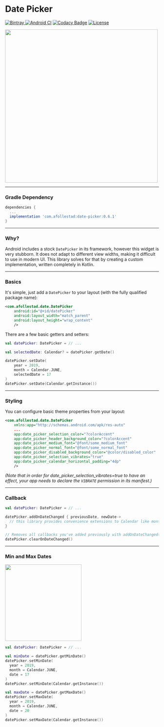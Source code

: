 # Date Picker

[ ![Bintray](https://api.bintray.com/packages/drummer-aidan/maven/date-picker/images/download.svg) ](https://bintray.com/drummer-aidan/maven/date-picker/_latestVersion)
[![Android CI](https://github.com/afollestad/date-picker/workflows/Android%20CI/badge.svg)](https://github.com/afollestad/date-picker/actions?query=workflow%3A%22Android+CI%22)
[![Codacy Badge](https://api.codacy.com/project/badge/Grade/6d7ae4fee74247aa9f9a45946c9e2289)](https://www.codacy.com/app/drummeraidan_50/date-picker?utm_source=github.com&amp;utm_medium=referral&amp;utm_content=afollestad/date-picker&amp;utm_campaign=Badge_Grade)
[![License](https://img.shields.io/badge/License-Apache%202.0-blue.svg)](https://opensource.org/licenses/Apache-2.0)

<img src="https://raw.githubusercontent.com/afollestad/date-picker/master/art/showcase2.jpg" width="500" />

---

### Gradle Dependency

```gradle
dependencies {
  ...
  implementation 'com.afollestad:date-picker:0.6.1'
}
```

---

### Why?

Android includes a stock `DatePicker` in its framework, however this widget is very stubborn. It 
does not adapt to different view widths, making it difficult to use in modern UI. This library 
solves for that by creating a custom implementation, written completely in Kotlin.

---

### Basics

It's simple, just add a `DatePicker` to your layout (with the fully qualified package name):

```xml
<com.afollestad.date.DatePicker
    android:id="@+id/datePicker"
    android:layout_width="match_parent"
    android:layout_height="wrap_content"
    />
```

There are a few basic getters and setters:

```kotlin
val datePicker: DatePicker = // ...

val selectedDate: Calendar? = datePicker.getDate()

datePicker.setDate(
    year = 2019,
    month = Calendar.JUNE,
    selectedDate = 17
)
datePicker.setDate(Calendar.getInstance())
```

---

### Styling

You can configure basic theme properties from your layout:

```xml
<com.afollestad.date.DatePicker
    xmlns:app="http://schemas.android.com/apk/res-auto"
    ...
    app:date_picker_selection_color="?colorAccent"
    app:date_picker_header_background_color="?colorAccent"
    app:date_picker_medium_font="@font/some_medium_font"
    app:date_picker_normal_font="@font/some_normal_font"
    app:date_picker_disabled_background_color="@color/disabled_color"
    app:date_picker_selection_vibrates="true"
    app:date_picker_calendar_horizontal_padding="4dp"
    />
```

*(Note that in order for date_picker_selection_vibrates=true to have an effect, your app needs to 
declare the `VIBRATE` permission in its manifest.)*

---

### Callback

```kotlin
val datePicker: DatePicker = // ...

datePicker.addOnDateChanged { previousDate, newDate->
  // this library provides convenience extensions to Calendar like month, year, and dayOfMonth too.
}

// Removes all callbacks you've added previously with addOnDateChanged(...) 
datePicker.clearOnDateChanged()
```

---

### Min and Max Dates

<img src="https://raw.githubusercontent.com/afollestad/date-picker/master/art/min_max_date.png" width="250" />

```kotlin
val datePicker: DatePicker = // ...

val minDate = datePicker.getMinDate()
datePicker.setMinDate(
  year = 2019,
  month = Calendar.JUNE,
  date = 17
)
datePicker.setMinDate(Calendar.getInstance())

val maxDate = datePicker.getMaxDate()
datePicker.setMaxDate(
  year = 2019,
  month = Calendar.JUNE,
  date = 20
)
datePicker.setMaxDate(Calendar.getInstance())
```
